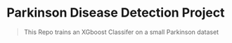 # Parkinson Disease Detection Project
> This Repo trains an XGboost Classifer on a small Parkinson dataset
